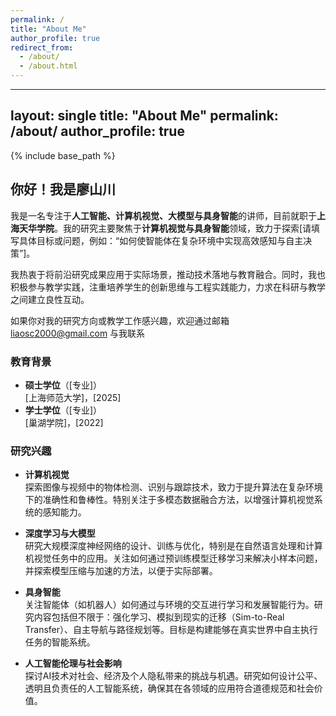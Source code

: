 ```yaml
---
permalink: /
title: "About Me"
author_profile: true
redirect_from: 
  - /about/
  - /about.html
---
```


---
layout: single
title: "About Me"
permalink: /about/
author_profile: true
---

{% include base_path %}

## 你好！我是廖山川

我是一名专注于**人工智能、计算机视觉、大模型与具身智能**的讲师，目前就职于**上海天华学院**。我的研究主要聚焦于**计算机视觉与具身智能**领域，致力于探索[请填写具体目标或问题，例如：“如何使智能体在复杂环境中实现高效感知与自主决策”]。

我热衷于将前沿研究成果应用于实际场景，推动技术落地与教育融合。同时，我也积极参与教学实践，注重培养学生的创新思维与工程实践能力，力求在科研与教学之间建立良性互动。

如果你对我的研究方向或教学工作感兴趣，欢迎通过邮箱 [liaosc2000@gmail.com](liaosc2000@gmail.com) 与我联系

### 教育背景
- **硕士学位**（[专业]）  
  [上海师范大学]，[2025]
- **学士学位**（[专业]）  
  [巢湖学院]，[2022]



### 研究兴趣

- **计算机视觉**  
  探索图像与视频中的物体检测、识别与跟踪技术，致力于提升算法在复杂环境下的准确性和鲁棒性。特别关注于多模态数据融合方法，以增强计算机视觉系统的感知能力。

- **深度学习与大模型**  
  研究大规模深度神经网络的设计、训练与优化，特别是在自然语言处理和计算机视觉任务中的应用。关注如何通过预训练模型迁移学习来解决小样本问题，并探索模型压缩与加速的方法，以便于实际部署。

- **具身智能**  
  关注智能体（如机器人）如何通过与环境的交互进行学习和发展智能行为。研究内容包括但不限于：强化学习、模拟到现实的迁移（Sim-to-Real Transfer）、自主导航与路径规划等。目标是构建能够在真实世界中自主执行任务的智能系统。

- **人工智能伦理与社会影响**  
  探讨AI技术对社会、经济及个人隐私带来的挑战与机遇。研究如何设计公平、透明且负责任的人工智能系统，确保其在各领域的应用符合道德规范和社会价值。


